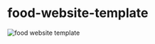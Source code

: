 # food-website-template
![food website template](https://user-images.githubusercontent.com/68268299/103402939-7075f400-4b74-11eb-8332-435246be67e3.png)
